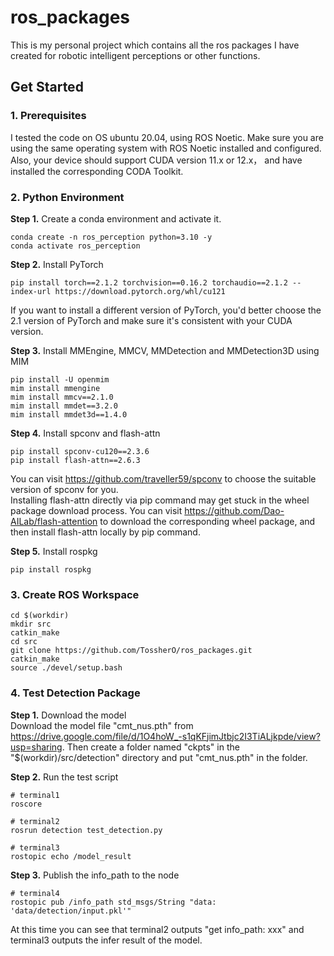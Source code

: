 # ros_packages
This is my personal project which contains all the ros packages I have created for robotic intelligent perceptions or other functions.

## Get Started
### 1. Prerequisites
I tested the code on OS ubuntu 20.04, using ROS Noetic. Make sure you are using the same operating system with ROS Noetic installed and configured. Also, your device should support CUDA version 11.x or 12.x， and have installed the corresponding CODA Toolkit.

### 2. Python Environment
**Step 1.**  Create a conda environment and activate it.  
```shell
conda create -n ros_perception python=3.10 -y
conda activate ros_perception
```

**Step 2.**  Install PyTorch
```shell
pip install torch==2.1.2 torchvision==0.16.2 torchaudio==2.1.2 --index-url https://download.pytorch.org/whl/cu121
```
If you want to install a different version of PyTorch, you'd better choose the 2.1 version of PyTorch and make sure it's consistent with your CUDA version.

**Step 3.**  Install MMEngine, MMCV, MMDetection and MMDetection3D using MIM
```shell
pip install -U openmim
mim install mmengine
mim install mmcv==2.1.0
mim install mmdet==3.2.0
mim install mmdet3d==1.4.0
```

**Step 4.**  Install spconv and flash-attn
```shell
pip install spconv-cu120==2.3.6
pip install flash-attn==2.6.3
```
You can visit https://github.com/traveller59/spconv to choose the suitable version of spconv for you.  
Installing flash-attn directly via pip command may get stuck in the wheel package download process. You can visit https://github.com/Dao-AILab/flash-attention to download the corresponding wheel package, and then install flash-attn locally by pip command.

**Step 5.**  Install rospkg
```shell
pip install rospkg
```

### 3. Create ROS Workspace
```shell
cd $(workdir)
mkdir src
catkin_make
cd src
git clone https://github.com/TossherO/ros_packages.git
catkin_make
source ./devel/setup.bash
```

### 4. Test Detection Package
**Step 1.** Download the model  
Download the model file "cmt_nus.pth" from https://drive.google.com/file/d/1O4hoW_-s1qKFjimJtbjc2I3TiALjkpde/view?usp=sharing. Then create a folder named "ckpts" in the "\$(workdir)/src/detection" directory and put "cmt_nus.pth" in the folder.

**Step 2.** Run the test script
```shell
# terminal1
roscore

# terminal2
rosrun detection test_detection.py

# terminal3
rostopic echo /model_result
```

**Step 3.** Publish the info_path to the node
```shell
# terminal4
rostopic pub /info_path std_msgs/String "data: 'data/detection/input.pkl'"
```
At this time you can see that terminal2 outputs "get info_path: xxx" and terminal3 outputs the infer result of the model.